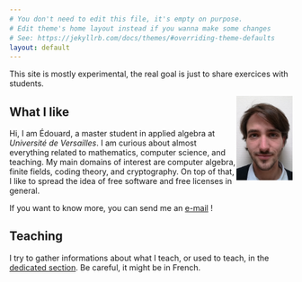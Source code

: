 ```yaml
---
# You don't need to edit this file, it's empty on purpose.
# Edit theme's home layout instead if you wanna make some changes
# See: https://jekyllrb.com/docs/themes/#overriding-theme-defaults
layout: default
---
```


This site is mostly experimental, the real goal is just to share exercices
with students.

<img align="right" src="photo-10x15.jpg" alt="What I look like" width="100px">

## What I like

Hi, I am Édouard, a master student in applied algebra at *Université de
Versailles*. I am curious about almost everything related to mathematics,
computer science, and teaching. My main domains of interest are computer algebra,
finite fields, coding theory, and cryptography. On top of
that, I like to spread the idea of free software and free licenses in general.

If you want to know more, you can send me an
[e-mail](mailto:edouard.rousseau@u-psud.fr) !

## Teaching

I try to gather informations about what I teach, or used to teach, in the [dedicated section](teaching). Be careful, it might be in French.
